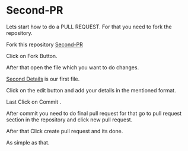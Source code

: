 # Second-PR

Lets start how to do a PULL REQUEST.
For that you need to fork the repository.

Fork this repository 
[Second-PR](https://github.com/HacktoberFest-CU/Second-PR)

Click on Fork Button.

After that open the file which you want to do changes.

[Second Details](https://github.com/HacktoberFest-CU/Second-PR/blob/master/Second%20Details) is our first file.

Click on the edit button and add your details in the mentioned format.

Last Click on Commit .

After commit you need to do final pull request for that go to pull request section in the repository and click new pull request.

After that Click create pull request and its done.

As simple as that.

